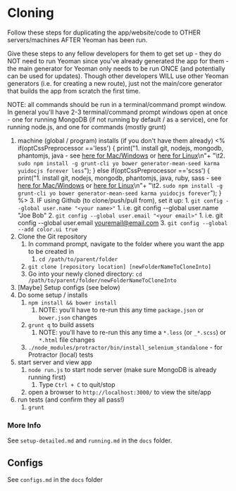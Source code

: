 # Cloning

Follow these steps for duplicating the app/website/code to OTHER servers/machines AFTER Yeoman has been run.

Give these steps to any fellow developers for them to get set up - they do NOT need to run Yeoman since you've already generated the app for them - the main generator for Yeoman only needs to be run ONCE (and potentially can be used for updates). Though other developers WILL use other Yeoman generators (i.e. for creating a new route), just not the main/core generator that builds the app from scratch the first time.

NOTE: all commands should be run in a terminal/command prompt window.
In general you'll have 2-3 terminal/command prompt windows open at once - one for running MongoDB (if not running by default / as a service), one for running node.js, and one for commands (mostly grunt)

1. machine (global / program) installs (if you don't have them already)
	<%
	if(optCssPreprocessor =='less') {
	print("1. install git, nodejs, mongodb, phantomjs, java - see [here for Mac/Windows](https://github.com/jackrabbitsgroup/generator-mean-seed/blob/master/main/templates/docs/setup-server-windows-mac.md) or [here for Linux](https://github.com/jackrabbitsgroup/generator-mean-seed/blob/master/main/templates/docs/setup-server-linux.md)\n"+
	"\t2. `sudo npm install -g grunt-cli yo bower generator-mean-seed karma yuidocjs forever less`");
	}
	else if(optCssPreprocessor =='scss') {
	print("1. install git, nodejs, mongodb, phantomjs, java, ruby, sass - see [here for Mac/Windows](https://github.com/jackrabbitsgroup/generator-mean-seed/blob/master/main/templates/docs/setup-server-windows-mac.md) or [here for Linux](https://github.com/jackrabbitsgroup/generator-mean-seed/blob/master/main/templates/docs/setup-server-linux.md)\n"+
	"\t2. `sudo npm install -g grunt-cli yo bower generator-mean-seed karma yuidocjs forever`");
	}
	%>
	3. IF using Github (to clone/push/pull from), set it up:
		1. `git config --global user.name "<your name>"`
			1. i.e. git config --global user.name "Joe Bob"
		2. `git config --global user.email "<your email>"`
			1. i.e. git config --global user.email youremail@email.com
		3. `git config --global --add color.ui true`
2. Clone the Git repository
	1. In command prompt, navigate to the folder where you want the app to be created in
		1. `cd /path/to/parent/folder`
	2. `git clone [repository location] [newFolderNameToCloneInto]`
	3. Go into your newly cloned directory: `cd /path/to/parent/folder/newFolderNameToCloneInto`
3. [Maybe] Setup configs (see below)
4. Do some setup / installs
	1. `npm install && bower install`
		1. NOTE: you'll have to re-run this any time `package.json` or `bower.json` changes
	2. `grunt q` to build assets
		1. NOTE: you'll have to re-run this any time a `*.less` (or `_*.scss`) or `*.html` file changes
	3. `./node_modules/protractor/bin/install_selenium_standalone` - for Protractor (local) tests
5. start server and view app
	1. `node run.js` to start node server (make sure MongoDB is already running first)
		1. Type `Ctrl + C` to quit/stop
	2. open a browser to `http://localhost:3000/` to view the site/app
6. run tests (and confirm they all pass!)
	1. `grunt`
	

### More Info
See `setup-detailed.md` and `running.md` in the `docs` folder.



## Configs
See `configs.md` in the `docs` folder
